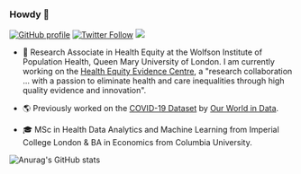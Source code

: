 ### Howdy 🤠

[![GitHub profile](https://img.shields.io/github/followers/camappel?label=GitHub&style=social)](https://github.com/camappel) [![Twitter Follow](https://img.shields.io/twitter/follow/cam_appel?style=social)](https://twitter.com/cam_appel) [![](https://img.shields.io/badge/visit-website-orange)](https://camappel.github.io/)

- 🧪 Research Associate in Health Equity at the Wolfson Institute of Population Health, Queen Mary University of London. I am currently working on the [Health Equity Evidence Centre](https://github.com/HealthEquityEvidenceCentre/HEEC), a "research collaboration ... with a passion to eliminate health and care inequalities through high quality evidence and innovation".
  
- 🌎 Previously worked on the [COVID-19 Dataset](https://github.com/owid/covid-19-data) by [Our World in Data](https://ourworldindata.org/).

- 🎓 MSc in Health Data Analytics and Machine Learning from Imperial College London & BA in Economics from Columbia University.

![Anurag's GitHub stats](https://github-readme-stats.vercel.app/api?username=camappel&hide=contribs,prs)